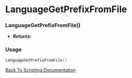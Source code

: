 # LanguageGetPrefixFromFile

### LanguageGetPrefixFromFile()
- ***Returns:*** 

### Usage

```Lua
LanguageGetPrefixFromFile()
```


[Back To Scripting Documentation](../README.md)
